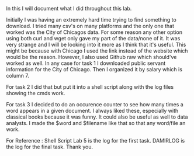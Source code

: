 In this I will document what I did throughout this lab. 

Initially I was having an extremely hard time trying to find something to download. I tried many csv's on many platforms and the only one that worked was the City of Chicagos data.
For some reason any other option using both curl and wget only gave my part of the data/none of it. It was very strange and I will be looking into it more as I think that it's useful.
This might be because with Chicago I used the link instead of the website which would be the reason. However, I also used Github raw which should've worked as well. 
In any case for task 1 I downloaded public servant information for the City of Chicago. Then I organized it by salary which is column 7. 

For task 2 I did that but put it into a shell script along with the log files showing the cmds work. 

For task 3 I decided to do an occurence counter to see how many times a word appears in a given document. I always liked these, especially with classical books because it was funny. 
It could also be useful as well to data analysts. I made the $word and $filename like that so that any word/file an work. 

For Reference :
                  Shell Script Lab 5 is the log for the first task.
                  DAMIRLOG is the log for the final task. 
                  Thank you. 
